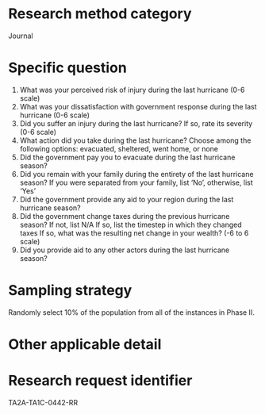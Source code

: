 # Research method category #

Journal

# Specific question #

1. What was your perceived risk of injury during the last hurricane (0-6 scale)
2. What was your dissatisfaction with government response during the last hurricane (0-6 scale)
3. Did you suffer an injury during the last hurricane? If so, rate its severity (0-6 scale)
4. What action did you take during the last hurricane? Choose among the following options: evacuated, sheltered, went home, or none
5. Did the government pay you to evacuate during the last hurricane season?
6. Did you remain with your family during the entirety of the last hurricane season? If you were separated from your family, list ‘No’, otherwise, list ‘Yes’
7. Did the government provide any aid to your region during the last hurricane season?
8. Did the government change taxes during the previous hurricane season? If not, list N/A
If so, list the timestep in which they changed taxes
If so, what was the resulting net change in your wealth? (-6 to 6 scale)
9. Did you provide aid to any other actors during the last hurricane season?



# Sampling strategy #

Randomly select 10% of the population from all of the instances in Phase II.

# Other applicable detail #

# Research request identifier #
TA2A-TA1C-0442-RR

